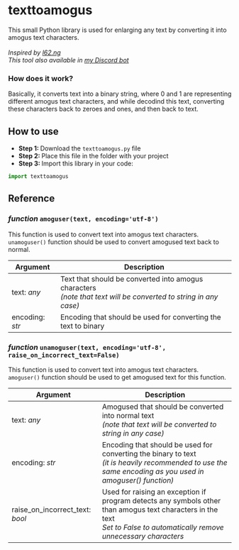 # texttoamogus
This small Python library is used for enlarging any text by converting it into amogus text characters.<br><br>
<i>Inspired by [l62.ng](https://l62.ng)</i><br>
<i>This tool also available in [my Discord bot](https://moontr3.github.io/dabot/)</i>

### How does it work?
Basically, it converts text into a binary string, where 0 and 1 are representing different amogus text characters, and while decodind this text, converting these characters back to zeroes and ones, and then back to text.

## How to use
* <b>Step 1: </b>Download the `texttoamogus.py` file<br>
* <b>Step 2: </b>Place this file in the folder with your project<br>
* <b>Step 3: </b>Import this library in your code: 
```py
import texttoamogus
```

## Reference

### <i>function</i> `amoguser(text, encoding='utf-8')`
This function is used to convert text into amogus text characters.<br>
`unamoguser()` function should be used to convert amogused text back to normal.

| Argument | Description |
|-----|-----|
| text: <i>any</i> | Text that should be converted into amogus characters<br><i>(note that text will be converted to string in any case)</i> |
| encoding: <i>str</i> | Encoding that should be used for converting the text to binary |



### <i>function</i> `unamoguser(text, encoding='utf-8', raise_on_incorrect_text=False)`
This function is used to convert text into amogus text characters.<br>
`amoguser()` function should be used to get amogused text for this function.

| Argument | Description |
|-----|-----|
| text: <i>any</i> | Amogused that should be converted into normal text<br><i>(note that text will be converted to string in any case)</i> |
| encoding: <i>str</i> | Encoding that should be used for converting the binary to text<br><i>(it is heavily recommended to use the same encoding as you used in amoguser() function)</i> |
| raise_on_incorrect_text: <i>bool</i> | Used for raising an exception if program detects any symbols other than amogus text characters in the text<br><i>Set to False to automatically remove unnecessary characters</i> |
